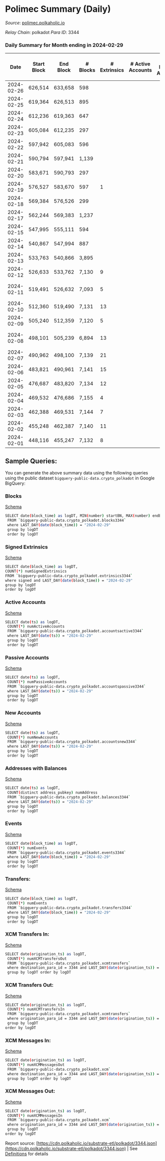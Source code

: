 # Polimec Summary (Daily)

_Source_: [polimec.polkaholic.io](https://polimec.polkaholic.io)

*Relay Chain*: polkadot
*Para ID*: 3344



### Daily Summary for Month ending in 2024-02-29


| Date    | Start Block | End Block | # Blocks | # Extrinsics | # Active Accounts | # Passive Accounts | # New Accounts | # Addresses | # Events  | # Transfers ($USD) | # XCM Transfers In ($USD) | # XCM Transfers Out ($USD) | # XCM In | # XCM Out | Issues |
|---------|-------------|-----------|----------|--------------|-------------------|--------------------|----------------|-------------|-----------|--------------------|---------------------------|----------------------------|----------|-----------|--------|
| 2024-02-26 | 626,514 | 633,658 | 598 |  |  |  |  |  | 1,196 |   |   |   |  |  |  |
| 2024-02-25 | 619,364 | 626,513 | 895 |  |  |  |  | 539 | 1,790 |   |   |   |  |  |  |
| 2024-02-24 | 612,236 | 619,363 | 647 |  |  |  |  |  | 2,554 | 441  |   |   |  |  |  |
| 2024-02-23 | 605,084 | 612,235 | 297 |  |  |  |  |  | 594 |   |   |   |  |  |  |
| 2024-02-22 | 597,942 | 605,083 | 596 |  |  |  |  | 539 | 1,192 |   |   |   |  |  |  |
| 2024-02-21 | 590,794 | 597,941 | 1,139 |  |  |  |  |  | 4,804 | 885  |   |   |  |  |  |
| 2024-02-20 | 583,671 | 590,793 | 297 |  |  |  |  | 540 | 594 |   |   |   |  |  |  |
| 2024-02-19 | 576,527 | 583,670 | 597 | 1 |  |  |  |  | 1,200 |   |   |   |  |  |  |
| 2024-02-18 | 569,384 | 576,526 | 299 |  |  |  |  |  | 598 |   |   |   |  |  |  |
| 2024-02-17 | 562,244 | 569,383 | 1,237 |  |  |  |  |  | 2,474 |   |   |   |  |  |  |
| 2024-02-15 | 547,995 | 555,111 | 594 |  |  |  |  |  | 1,188 |   |   |   |  |  |  |
| 2024-02-14 | 540,867 | 547,994 | 887 |  |  |  |  |  | 1,774 |   |   |   |  |  |  |
| 2024-02-13 | 533,763 | 540,866 | 3,895 |  |  |  |  | 540 | 11,522 | 1,305  |   |   |  |  |  |
| 2024-02-12 | 526,633 | 533,762 | 7,130 | 9 |  |  |  | 540 | 19,291 | 1,740  |   |   |  |  |  |
| 2024-02-11 | 519,491 | 526,632 | 7,093 | 5 |  |  |  | 540 | 19,167 | 1,728  |   |   |  |  | 49 missing (0.69%) |
| 2024-02-10 | 512,360 | 519,490 | 7,131 | 13 |  |  |  | 540 | 19,282 | 1,724  |   |   |  |  |  |
| 2024-02-09 | 505,240 | 512,359 | 7,120 | 5 |  |  |  | 540 | 19,196 | 1,718  |   |   |  |  |  |
| 2024-02-08 | 498,101 | 505,239 | 6,894 | 13 |  |  |  | 540 | 17,574 | 1,297  |   |   |  |  | 245 missing (3.43%) |
| 2024-02-07 | 490,962 | 498,100 | 7,139 | 21 |  |  |  | 540 | 19,367 | 1,732  |   |   |  |  |  |
| 2024-02-06 | 483,821 | 490,961 | 7,141 | 15 |  |  |  | 540 | 19,311 | 1,725  |   |   |  |  |  |
| 2024-02-05 | 476,687 | 483,820 | 7,134 | 12 |  |  |  | 540 | 19,303 | 1,734  |   |   |  |  |  |
| 2024-02-04 | 469,532 | 476,686 | 7,155 | 4 |  |  |  | 540 | 19,320 | 1,739  |   |   |  |  |  |
| 2024-02-03 | 462,388 | 469,531 | 7,144 | 7 |  |  |  | 540 | 19,319 | 1,741  |   |   |  |  |  |
| 2024-02-02 | 455,248 | 462,387 | 7,140 | 11 |  |  |  | 540 | 19,335 | 1,740  |   |   |  |  |  |
| 2024-02-01 | 448,116 | 455,247 | 7,132 | 8 |  |  |  | 540 | 19,290 | 1,736  |   |   |  |  |  |

## Sample Queries:
You can generate the above summary data using the following queries using the public dataset `bigquery-public-data.crypto_polkadot` in Google BigQuery:


### Blocks 

[Schema](https://github.com/colorfulnotion/substrate-etl/blob/main/schema/blocks.json)

```bash
SELECT date(block_time) as logDT, MIN(number) startBN, MAX(number) endBN, COUNT(*) numBlocks 
 FROM `bigquery-public-data.crypto_polkadot.blocks3344`  
 where LAST_DAY(date(block_time)) = "2024-02-29" 
 group by logDT 
 order by logDT
```

### Signed Extrinsics 

[Schema](https://github.com/colorfulnotion/substrate-etl/blob/main/schema/extrinsics.json)

```bash
SELECT date(block_time) as logDT, 
COUNT(*) numSignedExtrinsics 
FROM `bigquery-public-data.crypto_polkadot.extrinsics3344`  
where signed and LAST_DAY(date(block_time)) = "2024-02-29" 
group by logDT 
order by logDT
```

### Active Accounts 

[Schema](https://github.com/colorfulnotion/substrate-etl/blob/main/schema/accountsactive.json)

```bash
SELECT date(ts) as logDT, 
 COUNT(*) numActiveAccounts 
 FROM `bigquery-public-data.crypto_polkadot.accountsactive3344` 
 where LAST_DAY(date(ts)) = "2024-02-29" 
 group by logDT 
 order by logDT
```

### Passive Accounts 

[Schema](https://github.com/colorfulnotion/substrate-etl/blob/main/schema/accountspassive.json)

```bash
SELECT date(ts) as logDT, 
 COUNT(*) numPassiveAccounts 
 FROM `bigquery-public-data.crypto_polkadot.accountspassive3344` 
 where LAST_DAY(date(ts)) = "2024-02-29" 
 group by logDT 
 order by logDT
```

### New Accounts 

[Schema](https://github.com/colorfulnotion/substrate-etl/blob/main/schema/accountsnew.json)

```bash
SELECT date(ts) as logDT, 
 COUNT(*) numNewAccounts 
 FROM `bigquery-public-data.crypto_polkadot.accountsnew3344` 
 where LAST_DAY(date(ts)) = "2024-02-29" 
 group by logDT
 order by logDT
```

### Addresses with Balances 

[Schema](https://github.com/colorfulnotion/substrate-etl/blob/main/schema/balances.json)

```bash
SELECT date(ts) as logDT,
 COUNT(distinct address_pubkey) numAddress 
 FROM `bigquery-public-data.crypto_polkadot.balances3344` 
 where LAST_DAY(date(ts)) = "2024-02-29" 
 group by logDT 
 order by logDT
```

### Events 

[Schema](https://github.com/colorfulnotion/substrate-etl/blob/main/schema/events.json)

```bash
SELECT date(block_time) as logDT, 
 COUNT(*) numEvents 
 FROM `bigquery-public-data.crypto_polkadot.events3344` 
 where LAST_DAY(date(block_time)) = "2024-02-29" 
 group by logDT 
 order by logDT
```

### Transfers:

[Schema](https://github.com/colorfulnotion/substrate-etl/blob/main/schema/transfers.json)

```bash
SELECT date(block_time) as logDT, 
 COUNT(*) numEvents 
 FROM `bigquery-public-data.crypto_polkadot.transfers3344` 
 where LAST_DAY(date(block_time)) = "2024-02-29" 
 group by logDT 
 order by logDT
```

### XCM Transfers In: 

[Schema](https://github.com/colorfulnotion/substrate-etl/blob/main/schema/xcmtransfers.json)

```bash
SELECT date(origination_ts) as logDT, 
 COUNT(*) numXCMTransfersOut 
 FROM `bigquery-public-data.crypto_polkadot.xcmtransfers` 
 where destination_para_id = 3344 and LAST_DAY(date(origination_ts)) = "2024-02-29" 
 group by logDT order by logDT
```

### XCM Transfers Out: 

[Schema](https://github.com/colorfulnotion/substrate-etl/blob/main/schema/xcmtransfers.json)

```bash
SELECT date(origination_ts) as logDT, 
 COUNT(*) numXCMTransfersIn 
 FROM `bigquery-public-data.crypto_polkadot.xcmtransfers` 
 where origination_para_id = 3344 and LAST_DAY(date(origination_ts)) = "2024-02-29" 
 group by logDT 
order by logDT
```

### XCM Messages In: 

[Schema](https://github.com/colorfulnotion/substrate-etl/blob/main/schema/xcm.json)

```bash
SELECT date(origination_ts) as logDT, 
 COUNT(*) numXCMMessagesOut 
 FROM `bigquery-public-data.crypto_polkadot.xcm` 
 where destination_para_id = 3344 and LAST_DAY(date(origination_ts)) = "2024-02-29" 
 group by logDT order by logDT
```

### XCM Messages Out: 

[Schema](https://github.com/colorfulnotion/substrate-etl/blob/main/schema/xcm.json)

```bash
SELECT date(origination_ts) as logDT, 
 COUNT(*) numXCMMessagesIn 
 FROM `bigquery-public-data.crypto_polkadot.xcm` 
 where origination_para_id = 3344 and LAST_DAY(date(origination_ts)) = "2024-02-29" 
 group by logDT 
order by logDT
```


Report source: [https://cdn.polkaholic.io/substrate-etl/polkadot/3344.json](https://cdn.polkaholic.io/substrate-etl/polkadot/3344.json) | See [Definitions](/DEFINITIONS.md) for details
